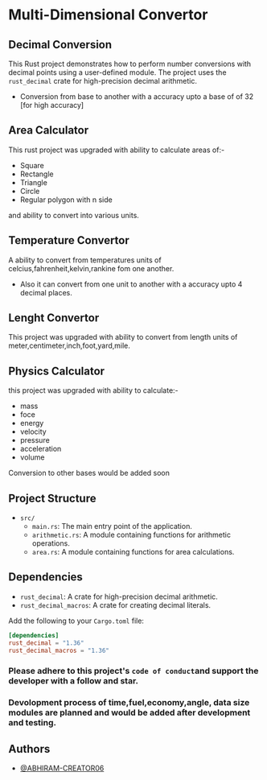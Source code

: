 
# Multi-Dimensional Convertor
## Decimal Conversion

This Rust project demonstrates how to perform number conversions with decimal points using a user-defined module. The project uses the `rust_decimal` crate for high-precision decimal arithmetic.
- Conversion from base to another with a accuracy upto a base of of 32 [for high accuracy] 

## Area Calculator
This rust project was upgraded with ability to calculate areas of:-
- Square
- Rectangle
- Triangle
- Circle
- Regular polygon with n side

and ability to convert into various units.

## Temperature Convertor
A ability to convert from temperatures units of celcius,fahrenheit,kelvin,rankine fom one another.
-  Also it can convert from one unit to another with a accuracy upto 4 decimal places.

## Lenght Convertor
This project was upgraded with ability to convert from length units of meter,centimeter,inch,foot,yard,mile.

## Physics Calculator
this project was upgraded with ability to calculate:-
- mass
- foce
- energy
- velocity
- pressure
- acceleration
- volume

Conversion to other bases would be added soon

## Project Structure

- `src/`
  - `main.rs`: The main entry point of the application.
  - `arithmetic.rs`: A module containing functions for arithmetic operations.
  - `area.rs`: A module containing functions for area calculations.

## Dependencies

- `rust_decimal`: A crate for high-precision decimal arithmetic.
- `rust_decimal_macros`: A crate for creating decimal literals.

Add the following to your `Cargo.toml` file:

```toml
[dependencies]
rust_decimal = "1.36"
rust_decimal_macros = "1.36"
```

### Please adhere to this project's `code of conduct`and support the developer with a follow and star.
### Devolopment process of time,fuel,economy,angle, data size modules are planned and would be added after development and testing.


## Authors

- [@ABHIRAM-CREATOR06](https://github.com/ABHIRAM-CREATOR06)

